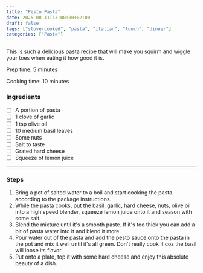 ```yaml
---
title: "Pesto Pasta"
date: 2025-08-11T13:00:00+02:00
draft: false
tags: ["stove-cooked", "pasta", "italian", "lunch", "dinner"]
categories: ["Pasta"]
---
```


This is such a delicious pasta recipe that will make you squirm and wiggle your toes when eating it how good it is.

<div class="recipe" id="recipe">
Prep time: 5 minutes

Cooking time: 10 minutes

### Ingredients
- [ ] A portion of pasta
- [ ] 1 clove of garlic
- [ ] 1 tsp olive oil
- [ ] 10 medium basil leaves
- [ ] Some nuts
- [ ] Salt to taste
- [ ] Grated hard cheese
- [ ] Squeeze of lemon juice

<hr>

### Steps
1. Bring a pot of salted water to a boil and start cooking the pasta according to the package instructions.
2. While the pasta cooks, put the basil, garlic, hard cheese, nuts, olive oil into a high speed blender, squeeze lemon juice onto it and season with some salt.
3. Blend the mixture until it's a smooth paste. If it's too thick you can add a bit of pasta water into it and blend it more.
4. Pour water out of the pasta and add the pesto sauce onto the pasta in the pot and mix it well until it's all green. Don't really cook it coz the basil will loose its flavor.
5. Put onto a plate, top it with some hard cheese and enjoy this absolute beauty of a dish.
</div>
